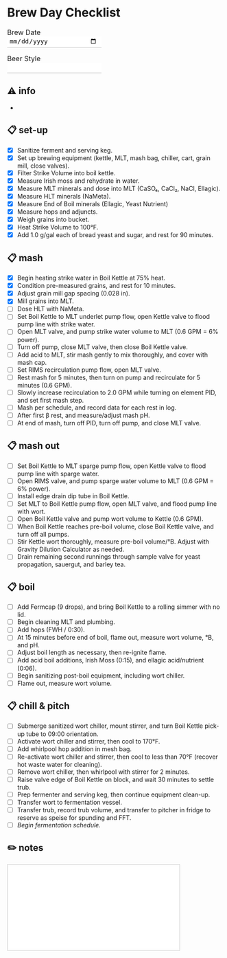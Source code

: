 <style>
	input[name=style], input[name=bdate] {
	padding: 2px 10px 5px 5px;
	margin: 0 0 15px 0;
	display: block;
	width: 220px;
	font-size: 14px;
	text-align: left;
	border: none;
	border-radius: 0;
	border-bottom: 1px solid #c6c6c6;
	outline: none;
	transition: 0.2s;
	}

	textarea {
	padding: 2px 10px 5px 5px;
	margin: 0 0 15px 0;
	display: block;
	width: 80%;
	font-size: 14px;
	border-radius: 0;
	border: 1px solid #c6c6c6;
	outline: none;
	transition: 0.2s;
	resize: none;
	}

	input[name=style]:focus, input[name=bdate]:focus {
	border-bottom: 2px solid #2196f3;
	}

	textarea:focus {
	border: 2px solid #2196f3;
	}

	label[name=var_label] {
	font-size: 16px;
	}
</style>

# Brew Day Checklist
<label name="var_label" for="bdate">Brew Date</label><input type="date" id="bdate" name="bdate" required>
<label name="var_label" for="style">Beer Style</label><input type="text" id="style" name="style" required>

## ⚠️ info
* 

## 📋 set-up
- [X] Sanitize ferment and serving keg.
- [X] Set up brewing equipment (kettle, MLT, mash bag, chiller, cart, grain mill, close valves).
- [X] Filter Strike Volume into boil kettle.
- [X] Measure Irish moss and rehydrate in water.
- [X] Measure MLT minerals and dose into MLT (CaSO₄, CaCl₂, NaCl, Ellagic).
- [X] Measure HLT minerals (NaMeta).
- [X] Measure End of Boil minerals (Ellagic, Yeast Nutrient)
- [X] Measure hops and adjuncts.
- [X] Weigh grains into bucket.
- [X] Heat Strike Volume to 100°F.
- [X] Add 1.0 g/gal each of bread yeast and sugar, and rest for 90 minutes.

## 📋 mash
- [X] Begin heating strike water in Boil Kettle at 75% heat.
- [X] Condition pre-measured grains, and rest for 10 minutes.
- [X] Adjust grain mill gap spacing (0.028 in).
- [X] Mill grains into MLT.
- [ ] Dose HLT with NaMeta.
- [ ] Set Boil Kettle to MLT underlet pump flow, open Kettle valve to flood pump line with strike water.
- [ ] Open MLT valve, and pump strike water volume to MLT (0.6 GPM = 6% power).
- [ ] Turn off pump, close MLT valve, then close Boil Kettle valve.
- [ ] Add acid to MLT, stir mash gently to mix thoroughly, and cover with mash cap.
- [ ] Set RIMS recirculation pump flow, open MLT valve.
- [ ] Rest mash for 5 minutes, then turn on pump and recirculate for 5 minutes (0.6 GPM).
- [ ] Slowly increase recirculation to 2.0 GPM while turning on element PID, and set first mash step.
- [ ] Mash per schedule, and record data for each rest in log.
- [ ] After first β rest, and measure/adjust mash pH.
- [ ] At end of mash, turn off PID, turn off pump, and close MLT valve.

## 📋 mash out
- [ ] Set Boil Kettle to MLT sparge pump flow, open Kettle valve to flood pump line with sparge water.
- [ ] Open RIMS valve, and pump sparge water volume to MLT (0.6 GPM = 6% power).
- [ ] Install edge drain dip tube in Boil Kettle.
- [ ] Set MLT to Boil Kettle pump flow, open MLT valve, and flood pump line with wort.
- [ ] Open Boil Kettle valve and pump wort volume to Kettle (0.6 GPM).
- [ ] When Boil Kettle reaches pre-boil volume, close Boil Kettle valve, and turn off all pumps.
- [ ] Stir Kettle wort thoroughly, measure pre-boil volume/°B. Adjust with Gravity Dilution Calculator as needed.
- [ ] Drain remaining second runnings through sample valve for yeast propagation, sauergut, and barley tea.

## 📋 boil
- [ ] Add Fermcap (9 drops), and bring Boil Kettle to a rolling simmer with no lid.
- [ ] Begin cleaning MLT and plumbing.
- [ ] Add hops (FWH / 0:30).
- [ ] At 15 minutes before end of boil, flame out, measure wort volume, °B, and pH.
- [ ] Adjust boil length as necessary, then re-ignite flame.
- [ ] Add acid boil additions, Irish Moss (0:15), and ellagic acid/nutrient (0:06).
- [ ] Begin sanitizing post-boil equipment, including wort chiller.
- [ ] Flame out, measure wort volume.

## 📋 chill & pitch
- [ ] Submerge sanitized wort chiller, mount stirrer, and turn Boil Kettle pick-up tube to 09:00 orientation.
- [ ] Activate wort chiller and stirrer, then cool to 170°F.
- [ ] Add whirlpool hop addition in mesh bag.
- [ ] Re-activate wort chiller and stirrer, then cool to less than 70°F (recover hot waste water for cleaning).
- [ ] Remove wort chiller, then whirlpool with stirrer for 2 minutes.
- [ ] Raise valve edge of Boil Kettle on block, and wait 30 minutes to settle trub.
- [ ] Prep fermenter and serving keg, then continue equipment clean-up.
- [ ] Transfer wort to fermentation vessel.
- [ ] Transfer trub, record trub volume, and transfer to pitcher in fridge to reserve as speise for spunding and FFT.
- [ ] *Begin fermentation schedule.*

## ✏️ notes
<textarea id="notes" name="notes" rows="12" required></textarea>
